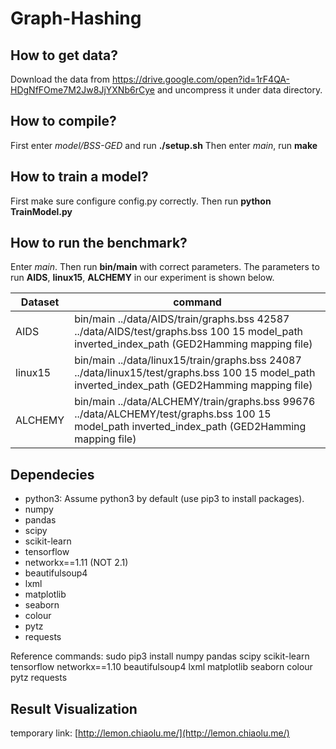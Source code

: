 # Graph-Hashing

## How to get data?

Download the data from https://drive.google.com/open?id=1rF4QA-HDgNfFOme7M2Jw8JjYXNb6rCye and uncompress it under data directory.

## How to compile?

First enter *model/BSS-GED* and run **./setup.sh**
Then enter *main*, run **make**

## How to train a model?

First make sure configure config.py correctly. Then run **python TrainModel.py**

## How to run the benchmark?

Enter *main*.
Then run **bin/main** with correct parameters. The parameters to run **AIDS**, **linux15**, **ALCHEMY** in our experiment is shown below.

Dataset | command
--------|---------
AIDS | bin/main ../data/AIDS/train/graphs.bss 42587 ../data/AIDS/test/graphs.bss 100 15 model_path inverted_index_path (GED2Hamming mapping file)
linux15 | bin/main ../data/linux15/train/graphs.bss 24087 ../data/linux15/test/graphs.bss 100 15 model_path inverted_index_path (GED2Hamming mapping file)
ALCHEMY | bin/main ../data/ALCHEMY/train/graphs.bss 99676 ../data/ALCHEMY/test/graphs.bss 100 15 model_path inverted_index_path (GED2Hamming mapping file)

## Dependecies
* python3: Assume python3 by default (use pip3 to install packages).
* numpy
* pandas
* scipy
* scikit-learn
* tensorflow
* networkx==1.11 (NOT 2.1)
* beautifulsoup4
* lxml
* matplotlib
* seaborn
* colour
* pytz
* requests

Reference commands: sudo pip3 install numpy pandas scipy scikit-learn tensorflow networkx==1.10 beautifulsoup4 lxml matplotlib seaborn colour pytz requests

## Result Visualization
temporary link: [http://lemon.chiaolu.me/](http://lemon.chiaolu.me/)

